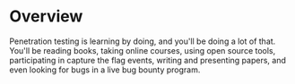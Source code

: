 # Overview

Penetration testing is learning by doing, and you'll be doing a lot of that. You'll be reading books, taking online courses, using open source tools, participating in capture the flag events, writing and presenting papers, and even looking for bugs in a live bug bounty program.

